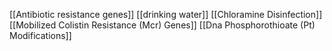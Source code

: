 [[Antibiotic resistance genes]]
[[drinking water]]
[[Chloramine Disinfection]]
[[Mobilized Colistin Resistance (Mcr) Genes]]
[[Dna Phosphorothioate (Pt) Modifications]]
